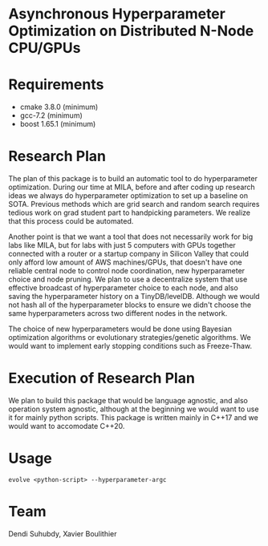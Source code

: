 # Asynchronous Hyperparameter Optimization on Distributed N-Node CPU/GPUs

# Requirements

- cmake 3.8.0 (minimum)
- gcc-7.2 (minimum)
- boost 1.65.1 (minimum)

# Research Plan

The plan of this package is to build an automatic tool to do hyperparameter optimization. During our time at MILA, before and after coding up research ideas we always do hyperparameter optimization to set up a baseline on SOTA.
Previous methods which are grid search and random search requires tedious work on grad student part to handpicking parameters. We realize that this process could be automated.

Another point is that we want a tool that does not necessarily work for big labs like MILA, but for labs with just 5 computers with GPUs together connected with a router or a startup company in Silicon Valley that could only
afford low amount of AWS machines/GPUs, that doesn't have one reliable central node to control node coordination, new hyperparameter choice and node pruning. We plan to use a decentralize system that use effective broadcast of
hyperparameter choice to each node, and also saving the hyperparameter history on a TinyDB/levelDB. Although we would not hash all of the hyperparameter blocks to ensure we didn't choose the same hyperparameters across two different
nodes in the network.

The choice of new hyperparameters would be done using Bayesian optimization algorithms or evolutionary strategies/genetic algorithms. We would want to implement early stopping conditions such as Freeze-Thaw.

# Execution of Research Plan

We plan to build this package that would be language agnostic, and also operation system agnostic, although at the beginning we would want to use it for mainly python scripts. This package is written mainly in C++17 and
we would want to accomodate C++20. 

# Usage

`evolve <python-script> --hyperparameter-argc`

# Team

Dendi Suhubdy, Xavier Boulithier
